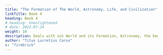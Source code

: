```yaml
---
title: "The Formation of The World, Astronomy, Life, and Civilization"
linkTitle: Book 4
heading: Book 4
# heading: Unenlightened
# date: 2022-07-24
weight: 10
description: Deals with out World and its Formation, Astronomy, the beginnings of Life and Civilization
author: "Titus Lucretius Carus"
c: "firebrick"
---
```




